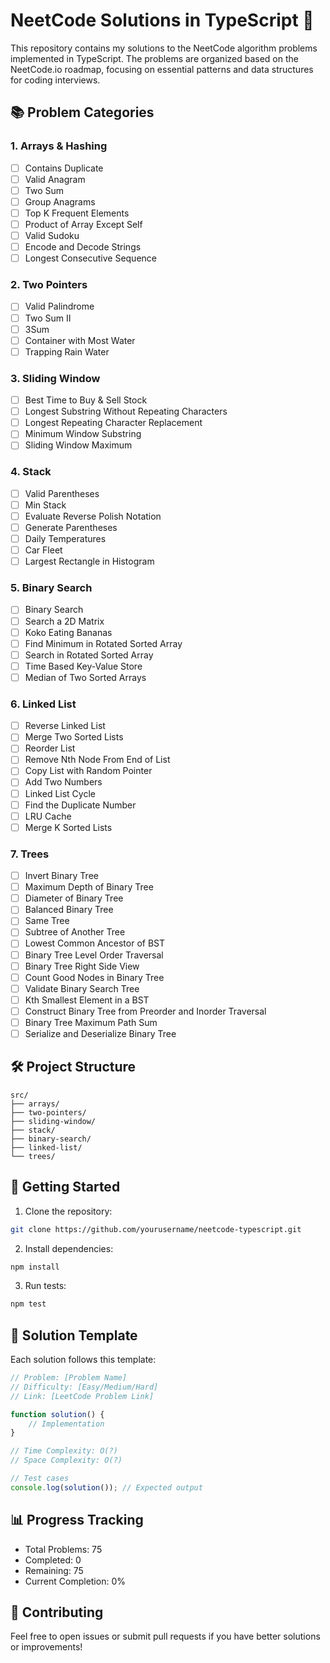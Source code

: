 # NeetCode Solutions in TypeScript 🚀

This repository contains my solutions to the NeetCode algorithm problems implemented in TypeScript. The problems are organized based on the NeetCode.io roadmap, focusing on essential patterns and data structures for coding interviews.

## 📚 Problem Categories

### 1. Arrays & Hashing
- [ ] Contains Duplicate
- [ ] Valid Anagram
- [ ] Two Sum
- [ ] Group Anagrams
- [ ] Top K Frequent Elements
- [ ] Product of Array Except Self
- [ ] Valid Sudoku
- [ ] Encode and Decode Strings
- [ ] Longest Consecutive Sequence

### 2. Two Pointers
- [ ] Valid Palindrome
- [ ] Two Sum II
- [ ] 3Sum
- [ ] Container with Most Water
- [ ] Trapping Rain Water

### 3. Sliding Window
- [ ] Best Time to Buy & Sell Stock
- [ ] Longest Substring Without Repeating Characters
- [ ] Longest Repeating Character Replacement
- [ ] Minimum Window Substring
- [ ] Sliding Window Maximum

### 4. Stack
- [ ] Valid Parentheses
- [ ] Min Stack
- [ ] Evaluate Reverse Polish Notation
- [ ] Generate Parentheses
- [ ] Daily Temperatures
- [ ] Car Fleet
- [ ] Largest Rectangle in Histogram

### 5. Binary Search
- [ ] Binary Search
- [ ] Search a 2D Matrix
- [ ] Koko Eating Bananas
- [ ] Find Minimum in Rotated Sorted Array
- [ ] Search in Rotated Sorted Array
- [ ] Time Based Key-Value Store
- [ ] Median of Two Sorted Arrays

### 6. Linked List
- [ ] Reverse Linked List
- [ ] Merge Two Sorted Lists
- [ ] Reorder List
- [ ] Remove Nth Node From End of List
- [ ] Copy List with Random Pointer
- [ ] Add Two Numbers
- [ ] Linked List Cycle
- [ ] Find the Duplicate Number
- [ ] LRU Cache
- [ ] Merge K Sorted Lists

### 7. Trees
- [ ] Invert Binary Tree
- [ ] Maximum Depth of Binary Tree
- [ ] Diameter of Binary Tree
- [ ] Balanced Binary Tree
- [ ] Same Tree
- [ ] Subtree of Another Tree
- [ ] Lowest Common Ancestor of BST
- [ ] Binary Tree Level Order Traversal
- [ ] Binary Tree Right Side View
- [ ] Count Good Nodes in Binary Tree
- [ ] Validate Binary Search Tree
- [ ] Kth Smallest Element in a BST
- [ ] Construct Binary Tree from Preorder and Inorder Traversal
- [ ] Binary Tree Maximum Path Sum
- [ ] Serialize and Deserialize Binary Tree

## 🛠️ Project Structure

```
src/
├── arrays/
├── two-pointers/
├── sliding-window/
├── stack/
├── binary-search/
├── linked-list/
└── trees/
```

## 🚀 Getting Started

1. Clone the repository:
```bash
git clone https://github.com/yourusername/neetcode-typescript.git
```

2. Install dependencies:
```bash
npm install
```

3. Run tests:
```bash
npm test
```

## 📝 Solution Template

Each solution follows this template:

```typescript
// Problem: [Problem Name]
// Difficulty: [Easy/Medium/Hard]
// Link: [LeetCode Problem Link]

function solution() {
    // Implementation
}

// Time Complexity: O(?)
// Space Complexity: O(?)

// Test cases
console.log(solution()); // Expected output
```

## 📊 Progress Tracking

- Total Problems: 75
- Completed: 0
- Remaining: 75
- Current Completion: 0%

## 🤝 Contributing

Feel free to open issues or submit pull requests if you have better solutions or improvements!
